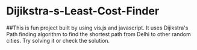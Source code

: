 # Dijikstra-s-Least-Cost-Finder

##This is fun project built by using vis.js and javascript. It uses Dijikstra's Path finding algorithm to find the shortest path from Delhi to other random cities. Try solving it 
or check the solution.
